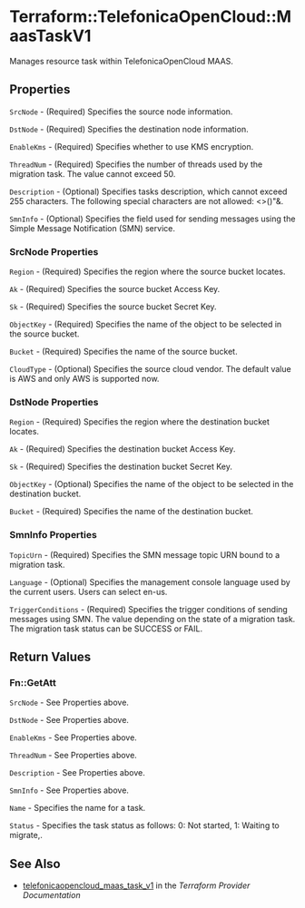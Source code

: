 # Terraform::TelefonicaOpenCloud::MaasTaskV1

Manages resource task within TelefonicaOpenCloud MAAS.

## Properties

`SrcNode` - (Required) Specifies the source node information.

`DstNode` - (Required) Specifies the destination node information.

`EnableKms` - (Required) Specifies whether to use KMS encryption.

`ThreadNum` - (Required) Specifies the number of threads used by the migration
task. The value cannot exceed 50.

`Description` - (Optional) Specifies tasks description, which cannot exceed 255
characters. The following special characters are not allowed: <>()"&.

`SmnInfo` - (Optional) Specifies the field used for sending messages using the
Simple Message Notification (SMN) service.

### SrcNode Properties

`Region` - (Required) Specifies the region where the source bucket locates.

`Ak` - (Required) Specifies the source bucket Access Key.

`Sk` - (Required) Specifies the source bucket Secret Key.

`ObjectKey` - (Required) Specifies the name of the object to be selected in the
source bucket.

`Bucket` - (Required) Specifies the name of the source bucket.

`CloudType` - (Optional) Specifies the source cloud vendor. The default value is
AWS and only AWS is supported now.

### DstNode Properties

`Region` - (Required) Specifies the region where the destination bucket locates.

`Ak` - (Required) Specifies the destination bucket Access Key.

`Sk` - (Required) Specifies the destination bucket Secret Key.

`ObjectKey` - (Optional) Specifies the name of the object to be selected in the
destination bucket.

`Bucket` - (Required) Specifies the name of the destination bucket.

### SmnInfo Properties

`TopicUrn` - (Required) Specifies the SMN message topic URN bound to a migration
task.

`Language` - (Optional) Specifies the management console language used by the
current users. Users can select en-us.

`TriggerConditions` - (Required) Specifies the trigger conditions of sending messages
using SMN. The value depending on the state of a migration task. The migration task
status can be SUCCESS or FAIL.


## Return Values

### Fn::GetAtt

`SrcNode` - See Properties above.

`DstNode` - See Properties above.

`EnableKms` - See Properties above.

`ThreadNum` - See Properties above.

`Description` - See Properties above.

`SmnInfo` - See Properties above.

`Name` - Specifies the name for a task.

`Status` - Specifies the task status as follows: 0: Not started, 1: Waiting to migrate,.

## See Also

* [telefonicaopencloud_maas_task_v1](https://www.terraform.io/docs/providers/telefonicaopencloud/r/maas_task_v1.html) in the _Terraform Provider Documentation_